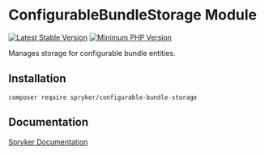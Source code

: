 # ConfigurableBundleStorage Module
[![Latest Stable Version](https://poser.pugx.org/spryker/configurable-bundle-storage/v/stable.svg)](https://packagist.org/packages/spryker/configurable-bundle-storage)
[![Minimum PHP Version](https://img.shields.io/badge/php-%3E%3D%207.3-8892BF.svg)](https://php.net/)

Manages storage for configurable bundle entities.

## Installation

```
composer require spryker/configurable-bundle-storage
```

## Documentation

[Spryker Documentation](https://documentation.spryker.com/module_guide/overview.htm)
